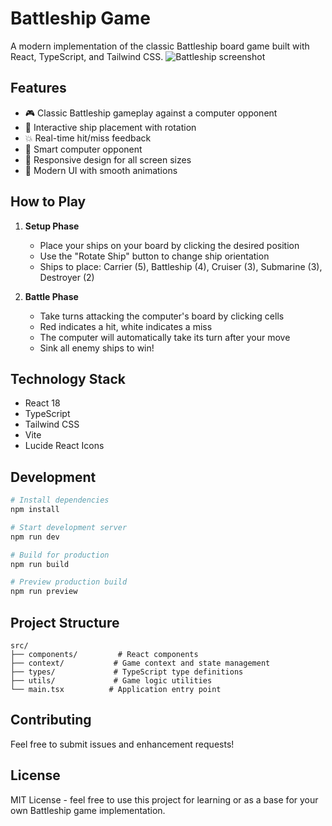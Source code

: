 # Battleship Game

A modern implementation of the classic Battleship board game built with React, TypeScript, and Tailwind CSS.
![Battleship screenshot](https://github.com/user-attachments/assets/03c1f51c-7cb7-4c4d-93a8-3f4c5111160a)


## Features

- 🎮 Classic Battleship gameplay against a computer opponent
- 🚢 Interactive ship placement with rotation
- 💥 Real-time hit/miss feedback
- 🎯 Smart computer opponent
- 📱 Responsive design for all screen sizes
- 🎨 Modern UI with smooth animations

## How to Play

1. **Setup Phase**
   - Place your ships on your board by clicking the desired position
   - Use the "Rotate Ship" button to change ship orientation
   - Ships to place: Carrier (5), Battleship (4), Cruiser (3), Submarine (3), Destroyer (2)

2. **Battle Phase**
   - Take turns attacking the computer's board by clicking cells
   - Red indicates a hit, white indicates a miss
   - The computer will automatically take its turn after your move
   - Sink all enemy ships to win!

## Technology Stack

- React 18
- TypeScript
- Tailwind CSS
- Vite
- Lucide React Icons

## Development

```bash
# Install dependencies
npm install

# Start development server
npm run dev

# Build for production
npm run build

# Preview production build
npm run preview
```

## Project Structure

```
src/
├── components/         # React components
├── context/           # Game context and state management
├── types/             # TypeScript type definitions
├── utils/             # Game logic utilities
└── main.tsx          # Application entry point
```

## Contributing

Feel free to submit issues and enhancement requests!

## License

MIT License - feel free to use this project for learning or as a base for your own Battleship game implementation.
